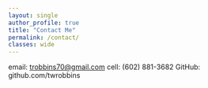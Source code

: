```yaml
---
layout: single
author_profile: true
title: "Contact Me"
permalink: /contact/
classes: wide
---
```



email: trobbins70@gmail.com
cell: (602) 881-3682
GitHub: github.com/twrobbins

